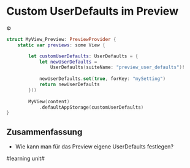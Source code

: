 # Custom UserDefaults im Preview
⚙️


```swift
struct MyView_Preview: PreviewProvider {
    static var previews: some View {   

        let customUserDefaults: UserDefaults = {
            let newUserDefaults = 
				UserDefaults(suiteName: "preview_user_defaults")!
            
			newUserDefaults.set(true, forKey: "mySetting")
            return newUserDefaults
        }()  
     
        MyView(content)
			.defaultAppStorage(customUserDefaults)
}
```

## Zusammenfassung
- Wie kann man für das Preview eigene UserDefaults festlegen?

#learning unit#
